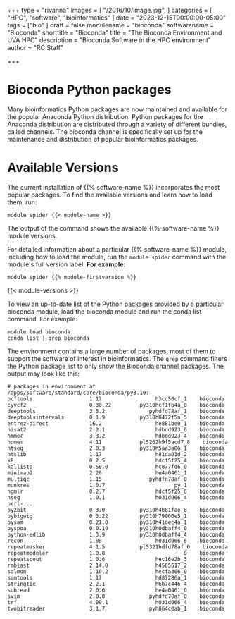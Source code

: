 +++
type = "rivanna"
images = [
  "/2016/10/image.jpg",
]
categories = [
  "HPC",
  "software",
  "bioinformatics"
]
date = "2023-12-15T00:00:00-05:00"
tags = ["bio"
]
draft = false
modulename = "bioconda"
softwarename = "Bioconda"
shorttitle = "Bioconda"
title = "The Bioconda Environment and UVA HPC"
description = "Bioconda Software in the HPC environment"
author = "RC Staff"

+++

# Bioconda Python packages

Many bioinformatics Python packages are now maintained and available for the popular Anaconda Python distribution. Python packages for the Anaconda distribution are distributed through a variety of different bundles, called channels. The bioconda channel is specifically set up for the maintenance and distribution of popular bioinformatics packages.

# Available Versions
The current installation of {{% software-name %}} incorporates the most popular packages. To find the available versions and learn how to load them, run:

```
module spider {{< module-name >}}
```

The output of the command shows the available {{% software-name %}} module versions.

For detailed information about a particular {{% software-name %}} module, including how to load the module, run the `module spider` command with the module's full version label. __For example__:
```
module spider {{% module-firstversion %}}
```

{{< module-versions >}}

To view an up-to-date list of the Python packages provided by a particular bioconda module, load the bioconda module and run the conda list command. For example:
```
module load bioconda
conda list | grep bioconda
```
The environment contains a large number of packages, most of them to support the software of interest in bioinformatics. The `grep` command filters the Python package list to only show the Bioconda channel packages. The output may look like this:

```
# packages in environment at /apps/software/standard/core/bioconda/py3.10:
bcftools                  1.17                 h3cc50cf_1    bioconda
cyvcf2                    0.30.22         py310hcf1fb4a_0    bioconda
deeptools                 3.5.2              pyhdfd78af_1    bioconda
deeptoolsintervals        0.1.9           py310h8472f5a_5    bioconda
entrez-direct             16.2                 he881be0_1    bioconda
hisat2                    2.2.1                hdbdd923_6    bioconda
hmmer                     3.3.2                hdbdd923_4    bioconda
homer                     4.11            pl5262h9f5acd7_8    bioconda
htseq                     2.0.3           py310h5aa3a86_1    bioconda
htslib                    1.17                 h81da01d_2    bioconda
k8                        0.2.5                hdcf5f25_4    bioconda
kallisto                  0.50.0               hc877fd6_0    bioconda
minimap2                  2.26                 he4a0461_1    bioconda
multiqc                   1.15               pyhdfd78af_0    bioconda
munkres                   1.0.7                      py_1    bioconda
ngmlr                     0.2.7                hdcf5f25_6    bioconda
nseg                      1.0.1                h031d066_4    bioconda
perl-...
py2bit                    0.3.0           py310h4b81fae_8    bioconda
pybigwig                  0.3.22          py310h79000e5_1    bioconda
pysam                     0.21.0          py310h41dec4a_1    bioconda
pyspoa                    0.0.10          py310h0dbaff4_0    bioconda
python-edlib              1.3.9           py310h0dbaff4_4    bioconda
recon                     1.08                 h031d066_6    bioconda
repeatmasker              4.1.5           pl5321hdfd78af_0    bioconda
repeatmodeler             1.0.8                         0    bioconda
repeatscout               1.0.6                hec16e2b_3    bioconda
rmblast                   2.14.0               h4565617_2    bioconda
salmon                    1.10.2               hecfa306_0    bioconda
samtools                  1.17                 hd87286a_1    bioconda
stringtie                 2.2.1                h6b7c446_4    bioconda
subread                   2.0.6                he4a0461_0    bioconda
svim                      2.0.0              pyhdfd78af_0    bioconda
trf                       4.09.1               h031d066_4    bioconda
twobitreader              3.1.7              pyh864c0ab_1    bioconda
```
